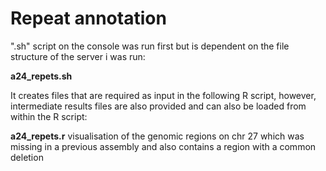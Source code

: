 


# Repeat annotation

".sh" script on the console was run first but is dependent on the file structure of the server i was run:

**a24_repets.sh**


It creates files that are required as input in the following R script, however, intermediate results files are also provided and can also be loaded from within the R script:

**a24_repets.r**  visualisation of the genomic regions on chr 27 which was missing in a previous assembly and also contains a region with a common deletion


